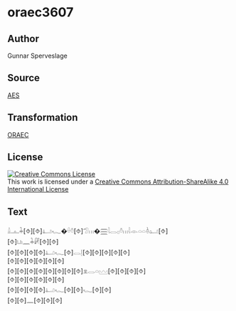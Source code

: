 # oraec3607

## Author

Gunnar Sperveslage

## Source

[AES](https://github.com/simondschweitzer/aes)

## Transformation

[ORAEC](https://oraec.github.io/)

## License

<a rel="license" href="http://creativecommons.org/licenses/by-sa/4.0/"><img alt="Creative Commons License" style="border-width:0" src="https://i.creativecommons.org/l/by-sa/4.0/88x31.png" /></a><br />This work is licensed under a <a rel="license" href="http://creativecommons.org/licenses/by-sa/4.0/">Creative Commons Attribution-ShareAlike 4.0 International License</a>

## Text

𓏙𓊵𓇓[⯑][⯑]𓂞𓆑�𓏐𓏊[⯑]𓅿𓏥�𓈗𓇋𓂋𓊪𓏊𓏥𓇋𓁹𓏏𓏏𓏈𓂠[⯑]<br>
[⯑]𓂓𓏤𓈖𓇓𓏞[⯑][⯑]<br>
[⯑][⯑][⯑][⯑]𓂞𓆑[⯑]𓂋𓊤[⯑][⯑][⯑][⯑][⯑]<br>
[⯑][⯑][⯑][⯑][⯑][⯑]<br>
[⯑][⯑][⯑][⯑][⯑][⯑][⯑][⯑]𓁷𓂋𓏏𓈉[⯑][⯑][⯑][⯑]<br>
[⯑][⯑][⯑][⯑][⯑][⯑]<br>
[⯑][⯑][⯑][⯑]𓂞𓆑[⯑][⯑]𓆑[⯑][⯑]<br>
[⯑][⯑]𓈖[⯑][⯑][⯑]<br>
